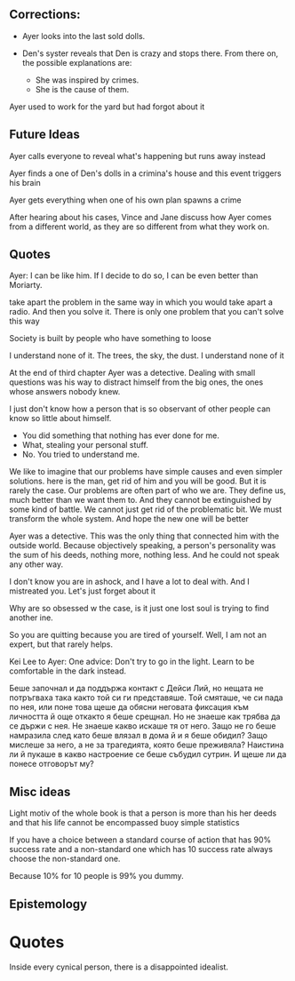 

Corrections:
---

- Ayer looks into the last sold dolls.

- Den's syster reveals that Den is crazy and stops there. From there on, the possible explanations are:
  - She was inspired by crimes.
  - She is the cause of them.

Ayer used to work for the yard but had forgot about it


Future Ideas
---


Ayer calls everyone to reveal what's happening but runs away instead

Ayer finds a one of Den's dolls in a crimina's house and this event triggers his brain

Ayer gets everything when one of his own plan spawns a crime

After hearing about his cases, Vince and Jane discuss how Ayer comes from a different world, as they are so different from what they work on.

Quotes
---

Ayer: I can be like him. If I decide to do so, I can be even better than Moriarty.


take apart the problem in the same way in which you would take apart a radio. And then you solve it. There is only one problem that you can't solve this way

Society is built by people who have something to loose

I understand none of it. The trees, the sky, the dust. I understand none of it

At the end of third chapter
Ayer was a detective. Dealing with small questions was his way to distract himself from the big ones, the ones whose answers nobody knew.


I just don't know how a person that is so observant of other people can know so little about himself.


- You did something that nothing has ever done for me.
- What, stealing your personal stuff.
- No. You tried to understand me.



We like to imagine that our problems have simple causes and even simpler solutions. here is the man, get rid of him and you will be good. But it is rarely the case. Our problems are often part of who we are. They define us, much better than we want them to. And they cannot be extinguished by some kind of battle. We cannot just get rid of the problematic bit. We must transform the whole system. And hope the new one will be better


Ayer was a detective. This was the only thing that connected him with the outside world. Because objectively speaking, a person's personality was the sum of his deeds, nothing more, nothing less. And he could not speak any other way.

I don't know you are in ashock, and I have a lot to deal with. And I mistreated you. Let's just forget about it

Why are so obsessed w the case, is it just one lost soul is trying to find another ine. 


So you are quitting because you are tired of yourself. Well, I am not an expert, but that rarely helps.

Kei Lee to Ayer: One advice: Don't try to go in the light. Learn to be comfortable in the dark instead.





Беше започнал и да поддържа контакт с Дейси Лий, но нещата не потръгваха така както той си ги представяше. Той смяташе, че си пада по нея, или поне това щеше да обясни неговата фиксация към личността й още откакто я беше срещнал. Но не знаеше как трябва да се държи с нея. Не знаеше какво искаше тя от него. Защо не го беше намразила след като беше влязал в дома й и я беше обидил? Защо мислеше за него, а не за трагедията, която беше преживяла? Наистина ли й пукаше в какво настроение се беше събудил сутрин. И щеше ли да понесе отговорът му? 

Misc ideas
---
Light motiv of the whole book is that a person is more than his her deeds and that his life cannot be encompassed buoy simple statistics 

If you have a choice between a standard course of action that has 90% success rate and a non-standard one which has 10 success rate always choose the non-standard one.

Because 10% for 10 people is 99% you dummy.


Epistemology
---

Quotes
===

Inside every cynical person, there is a disappointed idealist.




